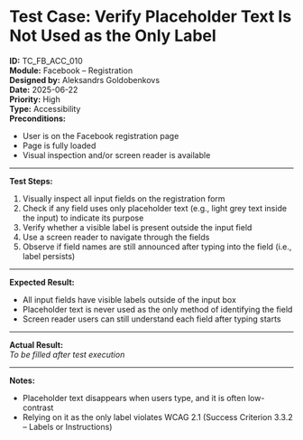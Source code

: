 # Test Case: Verify Placeholder Text Is Not Used as the Only Label

**ID:** TC_FB_ACC_010  
**Module:** Facebook – Registration  
**Designed by:** Aleksandrs Goldobenkovs  
**Date:** 2025-06-22  
**Priority:** High  
**Type:** Accessibility  
**Preconditions:**  
- User is on the Facebook registration page  
- Page is fully loaded  
- Visual inspection and/or screen reader is available

---

**Test Steps:**

1. Visually inspect all input fields on the registration form  
2. Check if any field uses only placeholder text (e.g., light grey text inside the input) to indicate its purpose  
3. Verify whether a visible label is present outside the input field  
4. Use a screen reader to navigate through the fields  
5. Observe if field names are still announced after typing into the field (i.e., label persists)

---

**Expected Result:**  
- All input fields have visible labels outside of the input box  
- Placeholder text is never used as the only method of identifying the field  
- Screen reader users can still understand each field after typing starts

---

**Actual Result:**  
_To be filled after test execution_

---

**Notes:**  
- Placeholder text disappears when users type, and it is often low-contrast  
- Relying on it as the only label violates WCAG 2.1 (Success Criterion 3.3.2 – Labels or Instructions)
